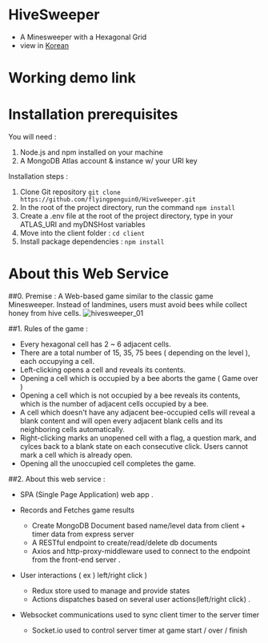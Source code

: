 # HiveSweeper
- A Minesweeper with a Hexagonal Grid
- view in [Korean](/README_kr.md)

# Working demo link 

# Installation prerequisites 
You will need : 
  1. Node.js and npm installed on your machine
  2. A MongoDB Atlas account & instance  w/ your URI key
 
 
 
 Installation steps : 
  1. Clone Git repository  `git clone https://github.com/flyingpenguin0/HiveSweeper.git`
  2. In the root of the project directory, run the command  `npm install`
  3. Create a .env file at the root of the project directory, type in your ATLAS_URI and myDNSHost variables
  4. Move into the client folder : `cd client`
  5. Install package dependencies : `npm install`
  
  
# About this Web Service


##0. Premise : 
  A Web-based game similar to the classic game Minesweeper. Instead of landmines, users must avoid bees while collect honey from hive cells. 
  ![hivesweeper_01](https://user-images.githubusercontent.com/91243754/148010446-d829d579-ddb2-4cac-a842-43b253bd3e2e.gif)


##1. Rules of the game : 
  - Every hexagonal cell has 2 ~ 6 adjacent cells.
  - There are a total number of 15, 35, 75 bees ( depending on the level ), each occupying a cell.
  - Left-clicking opens a cell and reveals its contents. 
  - Opening a cell which is occupied by a bee aborts the game ( Game over )
  - Opening a cell which is not occupied by a bee reveals its contents, which is the number of adjacent cells occupied by a bee. 
  - A cell which doesn't have any adjacent bee-occupied cells will reveal a blank content and will open every adjacent blank cells and its neighboring cells automatically.
  - Right-clicking marks an unopened cell with a flag, a question mark, and cylces back to a blank state on each consecutive click. Users cannot mark a cell which is already open.
  - Opening all the unoccupied cell completes the game.



##2. About this web service : 
  - SPA (Single Page Application) web app
 .
 
  - Records and Fetches game results
    - Create MongoDB Document based name/level data from client + timer data from express server
    - A RESTful endpoint to create/read/delete db documents
    - Axios and http-proxy-middleware used to connect to the endpoint from the front-end server
  .
  
  - User interactions ( ex ) left/right click ) 
    - Redux store used to manage and provide states
    - Actions dispatches based on several user actions(left/right click)
 .


  - Websocket communications used to sync client timer to the server timer
    - Socket.io used to control server timer at game start / over / finish
  
